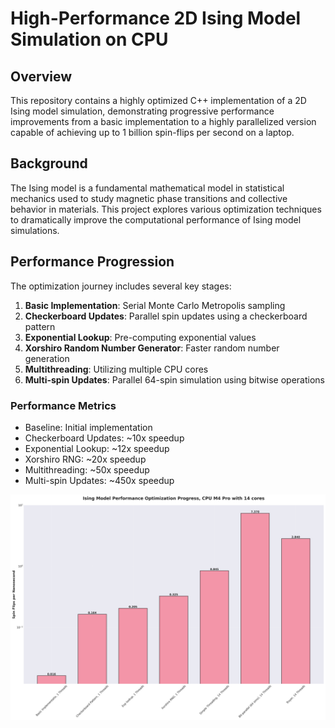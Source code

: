 # High-Performance 2D Ising Model Simulation on CPU

## Overview

This repository contains a highly optimized C++ implementation of a 2D Ising model simulation, demonstrating progressive performance improvements from a basic implementation to a highly parallelized version capable of achieving up to 1 billion spin-flips per second on a laptop.

## Background

The Ising model is a fundamental mathematical model in statistical mechanics used to study magnetic phase transitions and collective behavior in materials. This project explores various optimization techniques to dramatically improve the computational performance of Ising model simulations.

## Performance Progression

The optimization journey includes several key stages:

1. **Basic Implementation**: Serial Monte Carlo Metropolis sampling
2. **Checkerboard Updates**: Parallel spin updates using a checkerboard pattern
3. **Exponential Lookup**: Pre-computing exponential values
4. **Xorshiro Random Number Generator**: Faster random number generation
5. **Multithreading**: Utilizing multiple CPU cores
6. **Multi-spin Updates**: Parallel 64-spin simulation using bitwise operations

### Performance Metrics

- Baseline: Initial implementation
- Checkerboard Updates: ~10x speedup
- Exponential Lookup: ~12x speedup
- Xorshiro RNG: ~20x speedup
- Multithreading: ~50x speedup
- Multi-spin Updates: ~450x speedup

![Ising Model Performance Optimization Progress](ising_optimization_progress.png)


